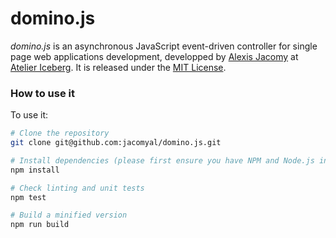 domino.js
=========

*domino.js* is an asynchronous JavaScript event-driven controller for single page web applications development, developped by [Alexis Jacomy](http://github.com/jacomyal) at [Atelier Iceberg](http://twitter.com/ateliericeberg). It is released under the [MIT License](./LICENSE.txt).

### How to use it

To use it:

```bash
# Clone the repository
git clone git@github.com:jacomyal/domino.js.git

# Install dependencies (please first ensure you have NPM and Node.js installed)
npm install

# Check linting and unit tests
npm test

# Build a minified version
npm run build
```
